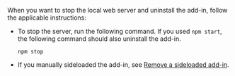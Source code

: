 When you want to stop the local web server and uninstall the add-in, follow the applicable instructions:

   - To stop the server, run the following command. If you used `npm start`, the following command should also uninstall the add-in.

     ```command&nbsp;line
     npm stop
     ```

   - If you manually sideloaded the add-in, see [Remove a sideloaded add-in](../outlook/sideload-outlook-add-ins-for-testing.md#remove-a-sideloaded-add-in).